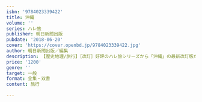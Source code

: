 ```yaml
---
isbn: '9784023339422'
title: 沖縄
volume: ''
series: ハレ旅
publisher: 朝日新聞出版
pubdate: '2018-06-20'
cover: 'https://cover.openbd.jp/9784023339422.jpg'
author: 朝日新聞出版／編集
description: 【歴史地理/旅行】［改訂］好評のハレ旅シリーズから「沖縄」の最新改訂版が登場。最新スポットをアップデートしてリニューアル！
price: '1200'
genre: ''
target: 一般
format: 全集・双書
content: 旅行

---
```

